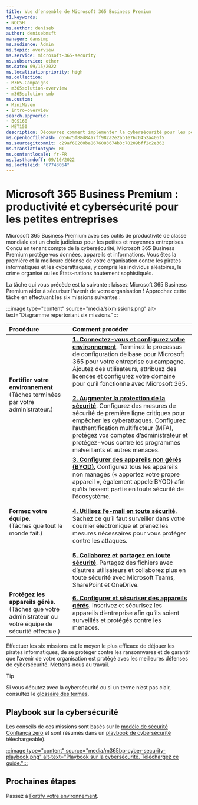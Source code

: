 ```yaml
---
title: Vue d’ensemble de Microsoft 365 Business Premium
f1.keywords:
- NOCSH
ms.author: deniseb
author: denisebmsft
manager: dansimp
ms.audience: Admin
ms.topic: overview
ms.service: microsoft-365-security
ms.subservice: other
ms.date: 09/15/2022
ms.localizationpriority: high
ms.collection:
- M365-Campaigns
- m365solution-overview
- m365solution-smb
ms.custom:
- MiniMaven
- intro-overview
search.appverid:
- BCS160
- MET150
description: Découvrez comment implémenter la cybersécurité pour les petites ou moyennes entreprises avec Microsoft 365 Business Premium. Les fonctionnalités et fonctionnalités de cybersécurité sont optimisées pour empêcher les cyberattaques et les violations de la sécurité, et aider à protéger les données, les appareils et les informations avec des cyberdéfenses de haut niveau.
ms.openlocfilehash: d65675f88d84a7ff982a2e2ab1e76c0452a406f5
ms.sourcegitcommit: c29af68260ba8676083674b3c70209bff2c2e362
ms.translationtype: MT
ms.contentlocale: fr-FR
ms.lasthandoff: 09/16/2022
ms.locfileid: "67743064"
---
```

# <a name="microsoft-365-business-premium--productivity-and-cybersecurity-for-small-business"></a>Microsoft 365 Business Premium : productivité et cybersécurité pour les petites entreprises

Microsoft 365 Business Premium avec ses outils de productivité de classe mondiale est un choix judicieux pour les petites et moyennes entreprises. Conçu en tenant compte de la cybersécurité, Microsoft 365 Business Premium protège vos données, appareils et informations. Vous êtes la première et la meilleure défense de votre organisation contre les pirates informatiques et les cyberattaques, y compris les individus aléatoires, le crime organisé ou les États-nations hautement sophistiqués.

La tâche qui vous précède est la suivante : laissez Microsoft 365 Business Premium aider à sécuriser l’avenir de votre organisation ! Approchez cette tâche en effectuant les six missions suivantes : 

:::image type="content" source="media/sixmissions.png" alt-text="Diagramme répertoriant six missions.":::

| Procédure | Comment procéder |
|:---|:---|
| **Fortifier votre environnement** <br/> (Tâches terminées par votre administrateur.) | [**1. Connectez-vous et configurez votre environnement**](m365bp-setup-overview.md). Terminez le processus de configuration de base pour Microsoft 365 pour votre entreprise ou campagne. Ajoutez des utilisateurs, attribuez des licences et configurez votre domaine pour qu’il fonctionne avec Microsoft 365.<br/><br/>[**2. Augmenter la protection de la sécurité**](m365bp-security-overview.md). Configurez des mesures de sécurité de première ligne critiques pour empêcher les cyberattaques. Configurez l’authentification multifacteur (MFA), protégez vos comptes d’administrateur et protégez-vous contre les programmes malveillants et autres menaces. |
| **Formez votre équipe**.<br/>(Tâches que tout le monde fait.) | [**3. Configurer des appareils non gérés (BYOD).**](m365bp-protect-pcs-macs.md) Configurez tous les appareils non managés (« apportez votre propre appareil », également appelé BYOD) afin qu’ils fassent partie en toute sécurité de l’écosystème.<br/><br/>[**4. Utilisez l’e-mail en toute sécurité**](m365bp-protect-email-overview.md). Sachez ce qu’il faut surveiller dans votre courrier électronique et prenez les mesures nécessaires pour vous protéger contre les attaques.<br/><br/>[**5. Collaborez et partagez en toute sécurité**](m365bp-collaborate-share-securely.md). Partagez des fichiers avec d’autres utilisateurs et collaborez plus en toute sécurité avec Microsoft Teams, SharePoint et OneDrive. |
| **Protégez les appareils gérés**. <br/>(Tâches que votre administrateur ou votre équipe de sécurité effectue.) | [**6. Configurer et sécuriser des appareils gérés**](m365bp-protect-devices.md). Inscrivez et sécurisez les appareils d’entreprise afin qu’ils soient surveillés et protégés contre les menaces. |

Effectuer les six missions est le moyen le plus efficace de déjouer les pirates informatiques, de se protéger contre les ransomwares et de garantir que l’avenir de votre organisation est protégé avec les meilleures défenses de cybersécurité. Mettons-nous au travail.

> [!TIP]
> Si vous débutez avec la cybersécurité ou si un terme n’est pas clair, consultez le [glossaire des termes](m365bp-glossary.yml).

## <a name="cybersecurity-playbook"></a>Playbook sur la cybersécurité

Les conseils de ces missions sont basés sur le [modèle de sécurité Confiança zero](../security/office-365-security/microsoft-365-policies-configurations.md) et sont résumés dans un [playbook de cybersécurité](https://download.microsoft.com/download/9/c/1/9c167271-8209-492e-acc2-38a39d1834c2/m365bp-cybersecurity-playbook.pdf) téléchargeable).

[:::image type="content" source="media/m365bp-cyber-security-playbook.png" alt-text="Playbook sur la cybersécurité. Téléchargez ce guide.":::](https://download.microsoft.com/download/9/c/1/9c167271-8209-492e-acc2-38a39d1834c2/m365bp-cybersecurity-playbook.pdf)

## <a name="next-steps"></a>Prochaines étapes

Passez à [Fortify votre environnement](m365bp-setup-overview.md).


